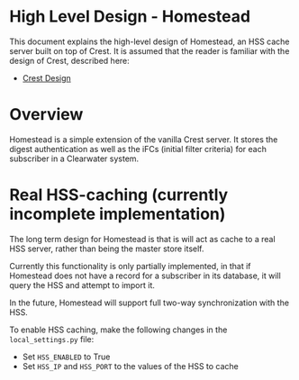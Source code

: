 High Level Design - Homestead
========================

This document explains the high-level design of Homestead, an HSS
cache server built on top of Crest. It is assumed that the reader is
familiar with the design of Crest, described here:

* [Crest Design](design.md)

Overview
========

Homestead is a simple extension of the vanilla Crest server. It stores
the digest authentication as well as the iFCs (initial filter criteria)
for each subscriber in a Clearwater system.

Real HSS-caching (currently incomplete implementation)
========================================================

The long term design for Homestead is that is will act as cache to
a real HSS server, rather than being the master store itself.

Currently this functionality is only partially implemented, in that
if Homestead does not have a record for a subscriber in its database,
it will query the HSS and attempt to import it.

In the future, Homestead will support full two-way synchronization with the HSS.

To enable HSS caching, make the following changes in the `local_settings.py` file:

* Set `HSS_ENABLED` to True
* Set `HSS_IP` and `HSS_PORT` to the values of the HSS to cache
